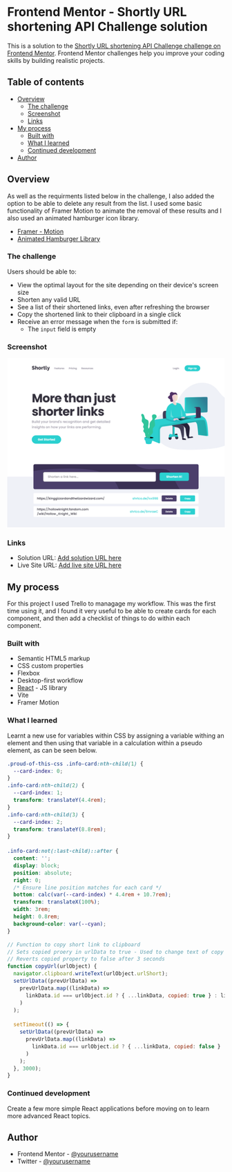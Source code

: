 # Frontend Mentor - Shortly URL shortening API Challenge solution

This is a solution to the [Shortly URL shortening API Challenge challenge on Frontend Mentor](https://www.frontendmentor.io/challenges/url-shortening-api-landing-page-2ce3ob-G). Frontend Mentor challenges help you improve your coding skills by building realistic projects.

## Table of contents

- [Overview](#overview)
  - [The challenge](#the-challenge)
  - [Screenshot](#screenshot)
  - [Links](#links)
- [My process](#my-process)
  - [Built with](#built-with)
  - [What I learned](#what-i-learned)
  - [Continued development](#continued-development)
- [Author](#author)

## Overview

As well as the requirments listed below in the challenge, I also added the option to be able to delete any result from the list. I used some basic functionality of Framer Motion to animate the removal of these results and I also used an animated hamburger icon library.

- [Framer - Motion](https://www.framer.com/motion/)
- [Animated Hamburger Library](https://hamburger-react.netlify.app/)

### The challenge

Users should be able to:

- View the optimal layout for the site depending on their device's screen size
- Shorten any valid URL
- See a list of their shortened links, even after refreshing the browser
- Copy the shortened link to their clipboard in a single click
- Receive an error message when the `form` is submitted if:
  - The `input` field is empty

### Screenshot

![](./src/assets/imgs/shortly-screenshot.png)

### Links

- Solution URL: [Add solution URL here](https://your-solution-url.com)
- Live Site URL: [Add live site URL here](https://your-live-site-url.com)

## My process

For this project I used Trello to managage my workflow. This was the first time using it, and I found it very useful to be able to create cards for each component, and then add a checklist of things to do within each component.

### Built with

- Semantic HTML5 markup
- CSS custom properties
- Flexbox
- Desktop-first workflow
- [React](https://reactjs.org/) - JS library
- Vite
- Framer Motion

### What I learned

Learnt a new use for variables within CSS by assigning a variable withing an element and then using that variable in a calculation within a pseudo element, as can be seen below.

```css
.proud-of-this-css .info-card:nth-child(1) {
  --card-index: 0;
}
.info-card:nth-child(2) {
  --card-index: 1;
  transform: translateY(4.4rem);
}
.info-card:nth-child(3) {
  --card-index: 2;
  transform: translateY(8.8rem);
}

.info-card:not(:last-child)::after {
  content: '';
  display: block;
  position: absolute;
  right: 0;
  /* Ensure line position matches for each card */
  bottom: calc(var(--card-index) * 4.4rem + 10.7rem);
  transform: translateX(100%);
  width: 3rem;
  height: 0.8rem;
  background-color: var(--cyan);
}
```

```js
// Function to copy short link to clipboard
// Sets copied proery in urlData to true - Used to change text of copy button to copied
// Reverts copied property to false after 3 seconds
function copyUrl(urlObject) {
  navigator.clipboard.writeText(urlObject.urlShort);
  setUrlData((prevUrlData) =>
    prevUrlData.map((linkData) =>
      linkData.id === urlObject.id ? { ...linkData, copied: true } : linkData
    )
  );

  setTimeout(() => {
    setUrlData((prevUrlData) =>
      prevUrlData.map((linkData) =>
        linkData.id === urlObject.id ? { ...linkData, copied: false } : linkData
      )
    );
  }, 3000);
}
```

### Continued development

Create a few more simple React applications before moving on to learn more advanced React topics.

## Author

- Frontend Mentor - [@yourusername](https://www.frontendmentor.io/profile/yourusername)
- Twitter - [@yourusername](https://www.twitter.com/yourusername)
